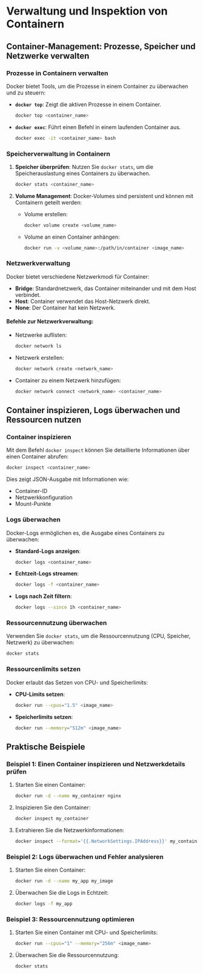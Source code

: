
# Verwaltung und Inspektion von Containern
## Container-Management: Prozesse, Speicher und Netzwerke verwalten

### Prozesse in Containern verwalten
Docker bietet Tools, um die Prozesse in einem Container zu überwachen und zu steuern:
- **`docker top`**: Zeigt die aktiven Prozesse in einem Container.
   ```bash
   docker top <container_name>
   ```
- **`docker exec`**: Führt einen Befehl in einem laufenden Container aus.
   ```bash
   docker exec -it <container_name> bash
   ```

### Speicherverwaltung in Containern
1. **Speicher überprüfen**:
   Nutzen Sie `docker stats`, um die Speicherauslastung eines Containers zu überwachen.
   ```bash
   docker stats <container_name>
   ```

2. **Volume Management**:
   Docker-Volumes sind persistent und können mit Containern geteilt werden:
   - Volume erstellen:
     ```bash
     docker volume create <volume_name>
     ```
   - Volume an einen Container anhängen:
     ```bash
     docker run -v <volume_name>:/path/in/container <image_name>
     ```

### Netzwerkverwaltung
Docker bietet verschiedene Netzwerkmodi für Container:
- **Bridge**: Standardnetzwerk, das Container miteinander und mit dem Host verbindet.
- **Host**: Container verwendet das Host-Netzwerk direkt.
- **None**: Der Container hat kein Netzwerk.

#### Befehle zur Netzwerkverwaltung:
- Netzwerke auflisten:
  ```bash
  docker network ls
  ```
- Netzwerk erstellen:
  ```bash
  docker network create <network_name>
  ```
- Container zu einem Netzwerk hinzufügen:
  ```bash
  docker network connect <network_name> <container_name>
  ```

## Container inspizieren, Logs überwachen und Ressourcen nutzen

### Container inspizieren
Mit dem Befehl `docker inspect` können Sie detaillierte Informationen über einen Container abrufen:
```bash
docker inspect <container_name>
```
Dies zeigt JSON-Ausgabe mit Informationen wie:
- Container-ID
- Netzwerkkonfiguration
- Mount-Punkte

### Logs überwachen
Docker-Logs ermöglichen es, die Ausgabe eines Containers zu überwachen:
- **Standard-Logs anzeigen**:
  ```bash
  docker logs <container_name>
  ```
- **Echtzeit-Logs streamen**:
  ```bash
  docker logs -f <container_name>
  ```
- **Logs nach Zeit filtern**:
  ```bash
  docker logs --since 1h <container_name>
  ```

### Ressourcennutzung überwachen
Verwenden Sie `docker stats`, um die Ressourcennutzung (CPU, Speicher, Netzwerk) zu überwachen:
```bash
docker stats
```

### Ressourcenlimits setzen
Docker erlaubt das Setzen von CPU- und Speicherlimits:
- **CPU-Limits setzen**:
  ```bash
  docker run --cpus="1.5" <image_name>
  ```
- **Speicherlimits setzen**:
  ```bash
  docker run --memory="512m" <image_name>
  ```

## Praktische Beispiele

### Beispiel 1: Einen Container inspizieren und Netzwerkdetails prüfen
1. Starten Sie einen Container:
   ```bash
   docker run -d --name my_container nginx
   ```
2. Inspizieren Sie den Container:
   ```bash
   docker inspect my_container
   ```
3. Extrahieren Sie die Netzwerkinformationen:
   ```bash
   docker inspect --format='{{.NetworkSettings.IPAddress}}' my_container
   ```

### Beispiel 2: Logs überwachen und Fehler analysieren
1. Starten Sie einen Container:
   ```bash
   docker run -d --name my_app my_image
   ```
2. Überwachen Sie die Logs in Echtzeit:
   ```bash
   docker logs -f my_app
   ```

### Beispiel 3: Ressourcennutzung optimieren
1. Starten Sie einen Container mit CPU- und Speicherlimits:
   ```bash
   docker run --cpus="1" --memory="256m" <image_name>
   ```
2. Überwachen Sie die Ressourcennutzung:
   ```bash
   docker stats
   ```